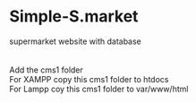 # Simple-S.market
supermarket website with database<br />
<br />
<br />
Add the cms1 folder <br />
For XAMPP copy this cms1 folder to htdocs<br />
For Lampp coy this cms1 folder to var/www/html<br />

